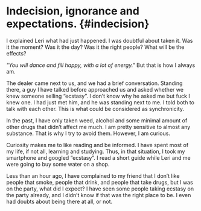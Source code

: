 # Indecision, ignorance and expectations.  {#indecision}

I explained Leri what had just happened. I was doubtful about taken it. Was it the moment? Was it the day? Was it the right people? What will be the effects?

*"You will dance and fill happy, with a lot of energy."* But that is how I always am. 

The dealer came next to us, and we had a brief conversation. Standing there, a guy I have talked before approached us and asked whether we knew someone selling “ecstasy”. I don’t know why he asked me but fuck I knew one. I had just met him, and he was standing next to me. I told both to talk with each other. This is what could be considered as synchronicity.

In the past, I have only taken weed, alcohol and some minimal amount of other drugs that didn’t affect me much. I am pretty sensitive to almost any substance. That is why I try to avoid them.  However, I am curious. 

Curiosity makes me to like reading and be informed. I have spent most of my life, if not all, learning and studying. Thus, in that situation, I took my smartphone and googled “ecstasy”. I read a short guide while Leri and me were going to buy some water on a shop. 

Less than an hour ago, I have complained to my friend that I don’t like people that smoke, people that drink, and people that take drugs, but I was on the party, what did I expect? I have seen some people taking ecstasy on the party already, and I didn’t know if that was the right place to be. I even had doubts about being there at all, or not. 
